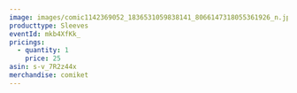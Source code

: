 ```yaml
---
image: images/comic1142369052_1836531059838141_8066147318055361926_n.jpg
producttype: Sleeves
eventId: mkb4XfKk_
pricings:
  - quantity: 1
    price: 25
asin: s-v_7R2z44x
merchandise: comiket
---
```

